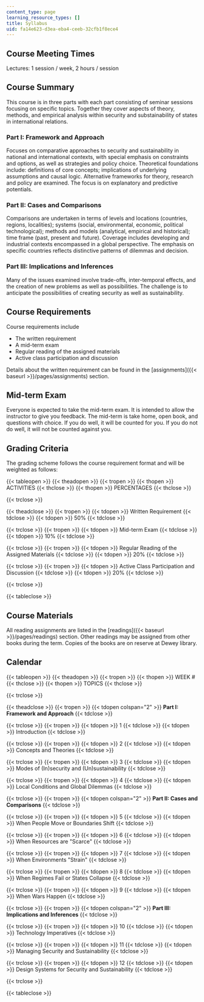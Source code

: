 ```yaml
---
content_type: page
learning_resource_types: []
title: Syllabus
uid: fa14e623-d3ea-eba4-ceeb-32cfb1f8ece4
---
```


Course Meeting Times
--------------------

Lectures: 1 session / week, 2 hours / session

Course Summary
--------------

This course is in three parts with each part consisting of seminar sessions focusing on specific topics. Together they cover aspects of theory, methods, and empirical analysis within security and substainability of states in international relations.

### Part I: Framework and Approach

Focuses on comparative approaches to security and sustainability in national and international contexts, with special emphasis on constraints and options, as well as strategies and policy choice. Theoretical foundations include: definitions of core concepts; implications of underlying assumptions and causal logic. Alternative frameworks for theory, research and policy are examined. The focus is on explanatory and predictive potentials.

### Part II: Cases and Comparisons

Comparisons are undertaken in terms of levels and locations (countries, regions, localities); systems (social, environmental, economic, political technological); methods and models (analytical, empirical and historical); time frame (past, present and future). Coverage includes developing and industrial contexts encompassed in a global perspective. The emphasis on specific countries reflects distinctive patterns of dilemmas and decision.

### Part III: Implications and Inferences

Many of the issues examined involve trade-offs, inter-temporal effects, and the creation of new problems as well as possibilities. The challenge is to anticipate the possibilities of creating security as well as sustainability.

Course Requirements
-------------------

Course requirements include

*   The written requirement
*   A mid-term exam
*   Regular reading of the assigned materials
*   Active class participation and discussion

Details about the written requirement can be found in the [assignments]({{< baseurl >}}/pages/assignments) section.

Mid-term Exam
-------------

Everyone is expected to take the mid-term exam. It is intended to allow the instructor to give you feedback. The mid-term is take home, open book, and questions with choice. If you do well, it will be counted for you. If you do not do well, it will not be counted against you.

Grading Criteria
----------------

The grading scheme follows the course requirement format and will be weighted as follows:

{{< tableopen >}}
{{< theadopen >}}
{{< tropen >}}
{{< thopen >}}
ACTIVITIES
{{< thclose >}}
{{< thopen >}}
PERCENTAGES
{{< thclose >}}

{{< trclose >}}

{{< theadclose >}}
{{< tropen >}}
{{< tdopen >}}
Written Requirement
{{< tdclose >}}
{{< tdopen >}}
50%
{{< tdclose >}}

{{< trclose >}}
{{< tropen >}}
{{< tdopen >}}
Mid-term Exam
{{< tdclose >}}
{{< tdopen >}}
10%
{{< tdclose >}}

{{< trclose >}}
{{< tropen >}}
{{< tdopen >}}
Regular Reading of the Assigned Materials
{{< tdclose >}}
{{< tdopen >}}
20%
{{< tdclose >}}

{{< trclose >}}
{{< tropen >}}
{{< tdopen >}}
Active Class Participation and Discussion
{{< tdclose >}}
{{< tdopen >}}
20%
{{< tdclose >}}

{{< trclose >}}

{{< tableclose >}}

Course Materials
----------------

All reading assignments are listed in the [readings]({{< baseurl >}}/pages/readings) section. Other readings may be assigned from other books during the term. Copies of the books are on reserve at Dewey library.

Calendar
--------

{{< tableopen >}}
{{< theadopen >}}
{{< tropen >}}
{{< thopen >}}
WEEK #
{{< thclose >}}
{{< thopen >}}
TOPICS
{{< thclose >}}

{{< trclose >}}

{{< theadclose >}}
{{< tropen >}}
{{< tdopen colspan="2" >}}
**Part I: Framework and Approach**
{{< tdclose >}}

{{< trclose >}}
{{< tropen >}}
{{< tdopen >}}
1
{{< tdclose >}}
{{< tdopen >}}
Introduction
{{< tdclose >}}

{{< trclose >}}
{{< tropen >}}
{{< tdopen >}}
2
{{< tdclose >}}
{{< tdopen >}}
Concepts and Theories
{{< tdclose >}}

{{< trclose >}}
{{< tropen >}}
{{< tdopen >}}
3
{{< tdclose >}}
{{< tdopen >}}
Modes of (In)security and (Un)sustainability
{{< tdclose >}}

{{< trclose >}}
{{< tropen >}}
{{< tdopen >}}
4
{{< tdclose >}}
{{< tdopen >}}
Local Conditions and Global Dilemmas
{{< tdclose >}}

{{< trclose >}}
{{< tropen >}}
{{< tdopen colspan="2" >}}
**Part II: Cases and Comparisons**
{{< tdclose >}}

{{< trclose >}}
{{< tropen >}}
{{< tdopen >}}
5
{{< tdclose >}}
{{< tdopen >}}
When People Move or Boundaries Shift
{{< tdclose >}}

{{< trclose >}}
{{< tropen >}}
{{< tdopen >}}
6
{{< tdclose >}}
{{< tdopen >}}
When Resources are "Scarce"
{{< tdclose >}}

{{< trclose >}}
{{< tropen >}}
{{< tdopen >}}
7
{{< tdclose >}}
{{< tdopen >}}
When Environments "Strain"
{{< tdclose >}}

{{< trclose >}}
{{< tropen >}}
{{< tdopen >}}
8
{{< tdclose >}}
{{< tdopen >}}
When Regimes Fail or States Collapse
{{< tdclose >}}

{{< trclose >}}
{{< tropen >}}
{{< tdopen >}}
9
{{< tdclose >}}
{{< tdopen >}}
When Wars Happen
{{< tdclose >}}

{{< trclose >}}
{{< tropen >}}
{{< tdopen colspan="2" >}}
**Part III: Implications and Inferences**
{{< tdclose >}}

{{< trclose >}}
{{< tropen >}}
{{< tdopen >}}
10
{{< tdclose >}}
{{< tdopen >}}
Technology Imperatives
{{< tdclose >}}

{{< trclose >}}
{{< tropen >}}
{{< tdopen >}}
11
{{< tdclose >}}
{{< tdopen >}}
Managing Security and Sustainability
{{< tdclose >}}

{{< trclose >}}
{{< tropen >}}
{{< tdopen >}}
12
{{< tdclose >}}
{{< tdopen >}}
Design Systems for Security and Sustainability
{{< tdclose >}}

{{< trclose >}}

{{< tableclose >}}